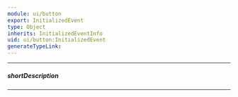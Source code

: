 ```yaml
---
module: ui/button
export: InitializedEvent
type: Object
inherits: InitializedEventInfo
uid: ui/button:InitializedEvent
generateTypeLink: 
---
```

---
##### shortDescription
<!-- Description goes here -->

---
<!-- Description goes here -->